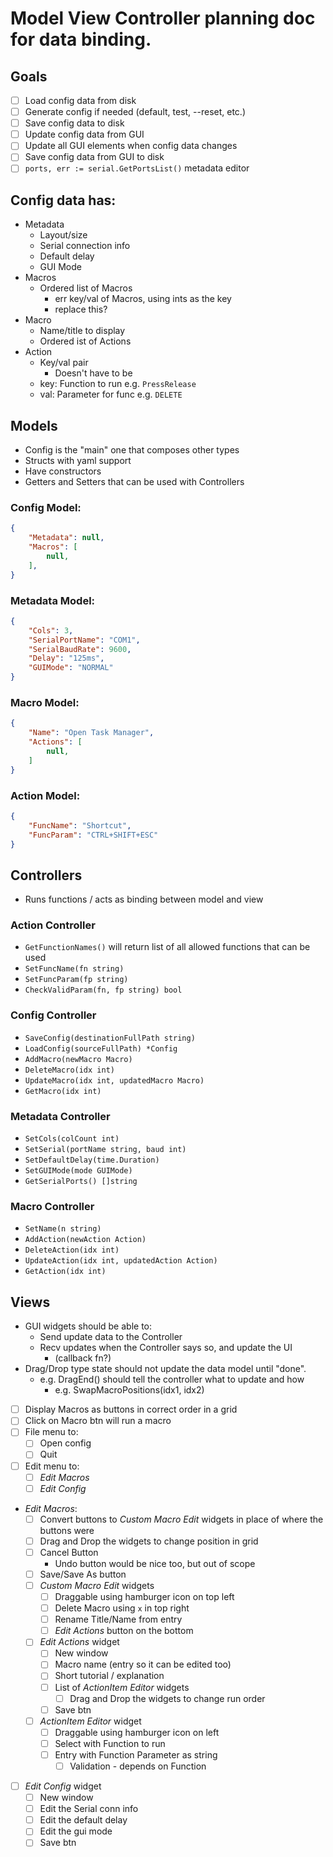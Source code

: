 # Model View Controller planning doc for data binding.

## Goals
- [ ] Load config data from disk
- [ ] Generate config if needed (default, test, --reset, etc.)
- [ ] Save config data to disk
- [ ] Update config data from GUI
- [ ] Update all GUI elements when config data changes
- [ ] Save config data from GUI to disk
- [ ] `ports, err := serial.GetPortsList()` metadata editor

## Config data has:
- Metadata
  - Layout/size
  - Serial connection info
  - Default delay
  - GUI Mode
- Macros
  - Ordered list of Macros
    - err key/val of Macros, using ints as the key
    - replace this?
- Macro
  - Name/title to display
  - Ordered ist of Actions
- Action
  - Key/val pair
    - Doesn't have to be
  - key: Function to run e.g. `PressRelease`
  - val: Parameter for func e.g. `DELETE`

## Models
- Config is the "main" one that composes other types
- Structs with yaml support
- Have constructors
- Getters and Setters that can be used with Controllers

### Config Model:
```json
{
    "Metadata": null,
    "Macros": [
        null,
    ],
}
```

### Metadata Model:
```json
{
    "Cols": 3,
    "SerialPortName": "COM1",
    "SerialBaudRate": 9600,
    "Delay": "125ms",
    "GUIMode": "NORMAL"
}
```

### Macro Model:
```json
{
    "Name": "Open Task Manager",
    "Actions": [
        null,
    ]
}
```

### Action Model:
```json
{
    "FuncName": "Shortcut",
    "FuncParam": "CTRL+SHIFT+ESC"
}
```

## Controllers 
- Runs functions / acts as binding between model and view

### Action Controller
- `GetFunctionNames()` will return list of all allowed functions that can be used
- `SetFuncName(fn string)`
- `SetFuncParam(fp string)`
- `CheckValidParam(fn, fp string) bool`

### Config Controller
- `SaveConfig(destinationFullPath string)`
- `LoadConfig(sourceFullPath) *Config`
- `AddMacro(newMacro Macro)`
- `DeleteMacro(idx int)`
- `UpdateMacro(idx int, updatedMacro Macro)`
- `GetMacro(idx int)`

### Metadata Controller
- `SetCols(colCount int)`
- `SetSerial(portName string, baud int)`
- `SetDefaultDelay(time.Duration)`
- `SetGUIMode(mode GUIMode)`
- `GetSerialPorts() []string`

### Macro Controller
- `SetName(n string)`
- `AddAction(newAction Action)`
- `DeleteAction(idx int)`
- `UpdateAction(idx int, updatedAction Action)`
- `GetAction(idx int)`

## Views
- GUI widgets should be able to:
  - Send update data to the Controller
  - Recv updates when the Controller says so, and update the UI
    - (callback fn?)
- Drag/Drop type state should not update the data model until "done". 
  - e.g. DragEnd() should tell the controller what to update and how
    - e.g. SwapMacroPositions(idx1, idx2)
- [ ] Display Macros as buttons in correct order in a grid
- [ ] Click on Macro btn will run a macro
- [ ] File menu to:
  - [ ] Open config
  - [ ] Quit
- [ ] Edit menu to:
  - [ ] *Edit Macros* 
  - [ ] *Edit Config*
- *Edit Macros*:
  - [ ] Convert buttons to *Custom Macro Edit* widgets in place of where the buttons were
  - [ ] Drag and Drop the widgets to change position in grid
  - [ ] Cancel Button
    - Undo button would be nice too, but out of scope
  - [ ] Save/Save As button
  - [ ] *Custom Macro Edit* widgets
    - [ ] Draggable using hamburger icon on top left
    - [ ] Delete Macro using `x` in top right
    - [ ] Rename Title/Name from entry
    - [ ] *Edit Actions* button on the bottom
  - [ ] *Edit Actions* widget
    - [ ] New window
    - [ ] Macro name (entry so it can be edited too)
    - [ ] Short tutorial / explanation
    - [ ] List of *ActionItem Editor* widgets
      - [ ] Drag and Drop the widgets to change run order
    - [ ] Save btn
  - [ ] *ActionItem Editor* widget
    - [ ] Draggable using hamburger icon on left
    - [ ] Select with Function to run
    - [ ] Entry with Function Parameter as string
      - [ ] Validation - depends on Function
- [ ] *Edit Config* widget
  - [ ] New window
  - [ ] Edit the Serial conn info
  - [ ] Edit the default delay
  - [ ] Edit the gui mode
  - [ ] Save btn